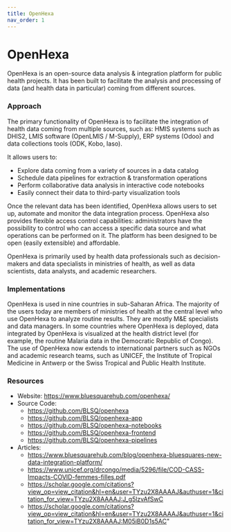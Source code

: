 ```yaml
---
title: OpenHexa
nav_order: 1
---
```


# OpenHexa

OpenHexa is an open-source data analysis & integration platform for
public health projects. It has been built to facilitate the analysis and
processing of data (and health data in particular) coming from different
sources.

### Approach

The primary functionality of OpenHexa is to facilitate the integration
of health data coming from multiple sources, such as: HMIS systems such
as DHIS2, LMIS software (OpenLMIS / M-Supply), ERP systems (Odoo) and
data collections tools (ODK, Kobo, Iaso).

It allows users to:

- Explore data coming from a variety of sources in a data catalog
- Schedule data pipelines for extraction & transformation operations
- Perform collaborative data analysis in interactive code notebooks
- Easily connect their data to third-party visualization tools

Once the relevant data has been identified, OpenHexa allows users to set
up, automate and monitor the data integration process. OpenHexa also
provides flexible access control capabilities: administrators have the
possibility to control who can access a specific data source and what
operations can be performed on it. The platform has been designed to be
open (easily extensible) and affordable.

OpenHexa is primarily used by health data professionals such as
decision-makers and data specialists in ministries of health, as well as
data scientists, data analysts, and academic researchers.

### Implementations

OpenHexa is used in nine countries in sub-Saharan Africa. The majority
of the users today are members of ministries of health at the central
level who use OpenHexa to analyze routine results. They are mostly M&E
specialists and data managers. In some countries where OpenHexa is
deployed, data integrated by OpenHexa is visualized at the health
district level (for example, the routine Malaria data in the Democratic
Republic of Congo). The use of OpenHexa now extends to international
partners such as NGOs and academic research teams, such as UNICEF, the
Institute of Tropical Medicine in Antwerp or the Swiss Tropical and
Public Health Institute.

### Resources

- Website: <https://www.bluesquarehub.com/openhexa/>
- Source Code:
  - <https://github.com/BLSQ/openhexa>
  - <https://github.com/BLSQ/openhexa-app>
  - <https://github.com/BLSQ/openhexa-notebooks>
  - <https://github.com/BLSQ/openhexa-frontend>
  - <https://github.com/BLSQ/openhexa-pipelines>
- Articles:
  - <https://www.bluesquarehub.com/blog/openhexa-bluesquares-new-data-integration-platform/>
  - <https://www.unicef.org/drcongo/media/5296/file/COD-CASS-Impacts-COVID-femmes-filles.pdf>
  - <https://scholar.google.com/citations?view_op=view_citation&hl=en&user=TYzu2X8AAAAJ&authuser=1&citation_for_view=TYzu2X8AAAAJ:J_g5lzvAfSwC>
  - <https://scholar.google.com/citations?view_op=view_citation&hl=en&user=TYzu2X8AAAAJ&authuser=1&citation_for_view=TYzu2X8AAAAJ:M05iB0D1s5AC>\"

